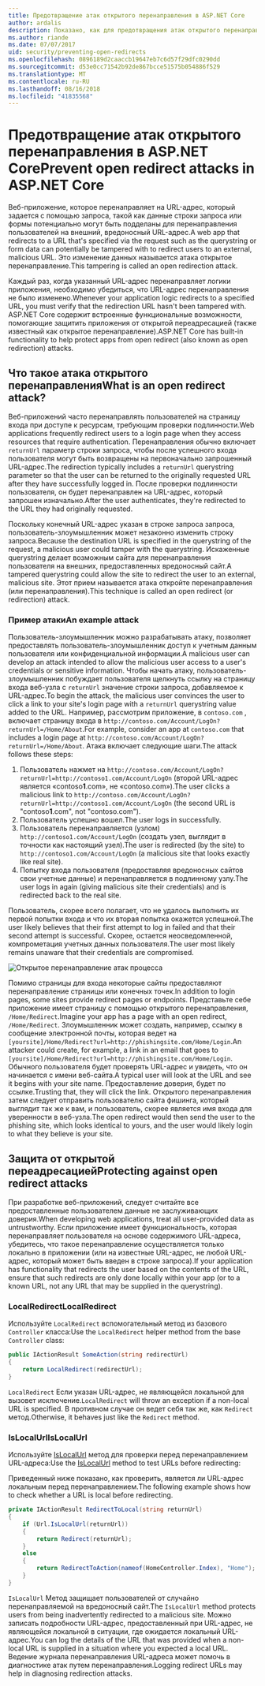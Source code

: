 ```yaml
---
title: Предотвращение атак открытого перенаправления в ASP.NET Core
author: ardalis
description: Показано, как для предотвращения атак открытого перенаправления для приложения ASP.NET Core
ms.author: riande
ms.date: 07/07/2017
uid: security/preventing-open-redirects
ms.openlocfilehash: 0896189d2caaccb19647eb7c6d57f29dfc0290dd
ms.sourcegitcommit: d53e0cc71542b92de867bcce51575b054886f529
ms.translationtype: MT
ms.contentlocale: ru-RU
ms.lasthandoff: 08/16/2018
ms.locfileid: "41835568"
---
```

# <a name="prevent-open-redirect-attacks-in-aspnet-core"></a><span data-ttu-id="1f581-103">Предотвращение атак открытого перенаправления в ASP.NET Core</span><span class="sxs-lookup"><span data-stu-id="1f581-103">Prevent open redirect attacks in ASP.NET Core</span></span>

<span data-ttu-id="1f581-104">Веб-приложение, которое перенаправляет на URL-адрес, который задается с помощью запроса, такой как данные строки запроса или формы потенциально могут быть подделаны для перенаправления пользователей на внешний, вредоносный URL-адрес.</span><span class="sxs-lookup"><span data-stu-id="1f581-104">A web app that redirects to a URL that's specified via the request such as the querystring or form data can potentially be tampered with to redirect users to an external, malicious URL.</span></span> <span data-ttu-id="1f581-105">Это изменение данных называется атака открытое перенаправление.</span><span class="sxs-lookup"><span data-stu-id="1f581-105">This tampering is called an open redirection attack.</span></span>

<span data-ttu-id="1f581-106">Каждый раз, когда указанный URL-адрес перенаправляет логики приложения, необходимо убедиться, что URL-адрес перенаправления не было изменено.</span><span class="sxs-lookup"><span data-stu-id="1f581-106">Whenever your application logic redirects to a specified URL, you must verify that the redirection URL hasn't been tampered with.</span></span> <span data-ttu-id="1f581-107">ASP.NET Core содержит встроенные функциональные возможности, помогающие защитить приложения от открытой переадресацией (также известный как открытое перенаправление).</span><span class="sxs-lookup"><span data-stu-id="1f581-107">ASP.NET Core has built-in functionality to help protect apps from open redirect (also known as open redirection) attacks.</span></span>

## <a name="what-is-an-open-redirect-attack"></a><span data-ttu-id="1f581-108">Что такое атака открытого перенаправления</span><span class="sxs-lookup"><span data-stu-id="1f581-108">What is an open redirect attack?</span></span>

<span data-ttu-id="1f581-109">Веб-приложений часто перенаправлять пользователей на страницу входа при доступе к ресурсам, требующим проверки подлинности.</span><span class="sxs-lookup"><span data-stu-id="1f581-109">Web applications frequently redirect users to a login page when they access resources that require authentication.</span></span> <span data-ttu-id="1f581-110">Перенаправления обычно включает `returnUrl` параметр строки запроса, чтобы после успешного входа пользователя могут быть возвращены на первоначально запрошенный URL-адрес.</span><span class="sxs-lookup"><span data-stu-id="1f581-110">The redirection typically includes a `returnUrl` querystring parameter so that the user can be returned to the originally requested URL after they have successfully logged in.</span></span> <span data-ttu-id="1f581-111">После проверки подлинности пользователя, он будет перенаправлен на URL-адрес, который запрошен изначально.</span><span class="sxs-lookup"><span data-stu-id="1f581-111">After the user authenticates, they're redirected to the URL they had originally requested.</span></span>

<span data-ttu-id="1f581-112">Поскольку конечный URL-адрес указан в строке запроса запроса, пользователь-злоумышленник может незаконно изменить строку запроса.</span><span class="sxs-lookup"><span data-stu-id="1f581-112">Because the destination URL is specified in the querystring of the request, a malicious user could tamper with the querystring.</span></span> <span data-ttu-id="1f581-113">Искаженные querystring делает возможным сайта для перенаправления пользователя на внешних, предоставленных вредоносный сайт.</span><span class="sxs-lookup"><span data-stu-id="1f581-113">A tampered querystring could allow the site to redirect the user to an external, malicious site.</span></span> <span data-ttu-id="1f581-114">Этот прием называется атака откройте перенаправления (или перенаправления).</span><span class="sxs-lookup"><span data-stu-id="1f581-114">This technique is called an open redirect (or redirection) attack.</span></span>

### <a name="an-example-attack"></a><span data-ttu-id="1f581-115">Пример атаки</span><span class="sxs-lookup"><span data-stu-id="1f581-115">An example attack</span></span>

<span data-ttu-id="1f581-116">Пользователь-злоумышленник можно разрабатывать атаку, позволяет предоставлять пользователь-злоумышленник доступ к учетным данным пользователя или конфиденциальной информации.</span><span class="sxs-lookup"><span data-stu-id="1f581-116">A malicious user can develop an attack intended to allow the malicious user access to a user's credentials or sensitive information.</span></span> <span data-ttu-id="1f581-117">Чтобы начать атаку, пользователь-злоумышленник побуждает пользователя щелкнуть ссылку на страницу входа веб-узла с `returnUrl` значение строки запроса, добавляемое к URL-адрес.</span><span class="sxs-lookup"><span data-stu-id="1f581-117">To begin the attack, the malicious user convinces the user to click a link to your site's login page with a `returnUrl` querystring value added to the URL.</span></span> <span data-ttu-id="1f581-118">Например, рассмотрим приложение, в `contoso.com` , включает страницу входа в `http://contoso.com/Account/LogOn?returnUrl=/Home/About`.</span><span class="sxs-lookup"><span data-stu-id="1f581-118">For example, consider an app at `contoso.com` that includes a login page at `http://contoso.com/Account/LogOn?returnUrl=/Home/About`.</span></span> <span data-ttu-id="1f581-119">Атака включает следующие шаги.</span><span class="sxs-lookup"><span data-stu-id="1f581-119">The attack follows these steps:</span></span>

1. <span data-ttu-id="1f581-120">Пользователь нажмет на `http://contoso.com/Account/LogOn?returnUrl=http://contoso1.com/Account/LogOn` (второй URL-адрес является «contoso**1**.com», не «contoso.com»).</span><span class="sxs-lookup"><span data-stu-id="1f581-120">The user clicks a malicious link to `http://contoso.com/Account/LogOn?returnUrl=http://contoso1.com/Account/LogOn` (the second URL is "contoso**1**.com", not "contoso.com").</span></span>
2. <span data-ttu-id="1f581-121">Пользователь успешно вошел.</span><span class="sxs-lookup"><span data-stu-id="1f581-121">The user logs in successfully.</span></span>
3. <span data-ttu-id="1f581-122">Пользователь перенаправляется (узлом) `http://contoso1.com/Account/LogOn` (создать узел, выглядит в точности как настоящий узел).</span><span class="sxs-lookup"><span data-stu-id="1f581-122">The user is redirected (by the site) to `http://contoso1.com/Account/LogOn` (a malicious site that looks exactly like real site).</span></span>
4. <span data-ttu-id="1f581-123">Попытку входа пользователя (предоставляя вредоносных сайтов свои учетные данные) и перенаправляется в подлинному узлу.</span><span class="sxs-lookup"><span data-stu-id="1f581-123">The user logs in again (giving malicious site their credentials) and is redirected back to the real site.</span></span>

<span data-ttu-id="1f581-124">Пользователь, скорее всего полагает, что не удалось выполнить их первой попытки входа и что их вторая попытка окажется успешной.</span><span class="sxs-lookup"><span data-stu-id="1f581-124">The user likely believes that their first attempt to log in failed and that their second attempt is successful.</span></span> <span data-ttu-id="1f581-125">Скорее, остается неосведомленной, компрометация учетных данных пользователя.</span><span class="sxs-lookup"><span data-stu-id="1f581-125">The user most likely remains unaware that their credentials are compromised.</span></span>

![Открытое перенаправление атак процесса](preventing-open-redirects/_static/open-redirection-attack-process.png)

<span data-ttu-id="1f581-127">Помимо страницы для входа некоторые сайты предоставляют перенаправление страницы или конечных точек.</span><span class="sxs-lookup"><span data-stu-id="1f581-127">In addition to login pages, some sites provide redirect pages or endpoints.</span></span> <span data-ttu-id="1f581-128">Представьте себе приложение имеет страницу с помощью открытого перенаправления, `/Home/Redirect`.</span><span class="sxs-lookup"><span data-stu-id="1f581-128">Imagine your app has a page with an open redirect, `/Home/Redirect`.</span></span> <span data-ttu-id="1f581-129">Злоумышленник может создать, например, ссылку в сообщение электронной почты, которая ведет на `[yoursite]/Home/Redirect?url=http://phishingsite.com/Home/Login`.</span><span class="sxs-lookup"><span data-stu-id="1f581-129">An attacker could create, for example, a link in an email that goes to `[yoursite]/Home/Redirect?url=http://phishingsite.com/Home/Login`.</span></span> <span data-ttu-id="1f581-130">Обычного пользователя будет проверять URL-адрес и увидеть, что он начинается с имени веб-сайта.</span><span class="sxs-lookup"><span data-stu-id="1f581-130">A typical user will look at the URL and see it begins with your site name.</span></span> <span data-ttu-id="1f581-131">Предоставление доверия, будет по ссылке.</span><span class="sxs-lookup"><span data-stu-id="1f581-131">Trusting that, they will click the link.</span></span> <span data-ttu-id="1f581-132">Открытого перенаправления затем следует отправить пользователю сайта фишинга, который выглядит так же к вам, и пользователь, скорее является имя входа для уверенности в веб-узла.</span><span class="sxs-lookup"><span data-stu-id="1f581-132">The open redirect would then send the user to the phishing site, which looks identical to yours, and the user would likely login to what they believe is your site.</span></span>

## <a name="protecting-against-open-redirect-attacks"></a><span data-ttu-id="1f581-133">Защита от открытой переадресацией</span><span class="sxs-lookup"><span data-stu-id="1f581-133">Protecting against open redirect attacks</span></span>

<span data-ttu-id="1f581-134">При разработке веб-приложений, следует считайте все предоставленные пользователем данные не заслуживающих доверия.</span><span class="sxs-lookup"><span data-stu-id="1f581-134">When developing web applications, treat all user-provided data as untrustworthy.</span></span> <span data-ttu-id="1f581-135">Если приложение имеет функциональность, которая перенаправляет пользователя на основе содержимого URL-адреса, убедитесь, что такое перенаправление осуществляется только локально в приложении (или на известные URL-адрес, не любой URL-адрес, который может быть введен в строке запроса).</span><span class="sxs-lookup"><span data-stu-id="1f581-135">If your application has functionality that redirects the user based on the contents of the URL,  ensure that such redirects are only done locally within your app (or to a known URL, not any URL that may be supplied in the querystring).</span></span>

### <a name="localredirect"></a><span data-ttu-id="1f581-136">LocalRedirect</span><span class="sxs-lookup"><span data-stu-id="1f581-136">LocalRedirect</span></span>

<span data-ttu-id="1f581-137">Используйте `LocalRedirect` вспомогательный метод из базового `Controller` класса:</span><span class="sxs-lookup"><span data-stu-id="1f581-137">Use the `LocalRedirect` helper method from the base `Controller` class:</span></span>

```csharp
public IActionResult SomeAction(string redirectUrl)
{
    return LocalRedirect(redirectUrl);
}
```

<span data-ttu-id="1f581-138">`LocalRedirect` Если указан URL-адрес, не являющейся локальной для вызовет исключение.</span><span class="sxs-lookup"><span data-stu-id="1f581-138">`LocalRedirect` will throw an exception if a non-local URL is specified.</span></span> <span data-ttu-id="1f581-139">В противном случае он ведет себя так же, как `Redirect` метод.</span><span class="sxs-lookup"><span data-stu-id="1f581-139">Otherwise, it behaves just like the `Redirect` method.</span></span>

### <a name="islocalurl"></a><span data-ttu-id="1f581-140">IsLocalUrl</span><span class="sxs-lookup"><span data-stu-id="1f581-140">IsLocalUrl</span></span>

<span data-ttu-id="1f581-141">Используйте [IsLocalUrl](/dotnet/api/Microsoft.AspNetCore.Mvc.IUrlHelper?view=aspnetcore-2.0#Microsoft_AspNetCore_Mvc_IUrlHelper_IsLocalUrl_System_String_) метод для проверки перед перенаправлением URL-адреса:</span><span class="sxs-lookup"><span data-stu-id="1f581-141">Use the [IsLocalUrl](/dotnet/api/Microsoft.AspNetCore.Mvc.IUrlHelper?view=aspnetcore-2.0#Microsoft_AspNetCore_Mvc_IUrlHelper_IsLocalUrl_System_String_) method to test URLs before redirecting:</span></span>

<span data-ttu-id="1f581-142">Приведенный ниже показано, как проверить, является ли URL-адрес локальным перед перенаправлением.</span><span class="sxs-lookup"><span data-stu-id="1f581-142">The following example shows how to check whether a URL is local before redirecting.</span></span>

```csharp
private IActionResult RedirectToLocal(string returnUrl)
{
    if (Url.IsLocalUrl(returnUrl))
    {
        return Redirect(returnUrl);
    }
    else
    {
        return RedirectToAction(nameof(HomeController.Index), "Home");
    }
}
```

<span data-ttu-id="1f581-143">`IsLocalUrl` Метод защищает пользователей от случайно перенаправляемой на вредоносный сайт.</span><span class="sxs-lookup"><span data-stu-id="1f581-143">The `IsLocalUrl` method protects users from being inadvertently redirected to a malicious site.</span></span> <span data-ttu-id="1f581-144">Можно записать подробности URL-адрес, предоставленный при URL-адрес, не являющейся локальной в ситуации, где ожидается локальный URL-адрес.</span><span class="sxs-lookup"><span data-stu-id="1f581-144">You can log the details of the URL that was provided when a non-local URL is supplied in a situation where you expected a local URL.</span></span> <span data-ttu-id="1f581-145">Ведение журнала перенаправления URL-адреса может помочь в диагностике атак путем перенаправления.</span><span class="sxs-lookup"><span data-stu-id="1f581-145">Logging redirect URLs may help in diagnosing redirection attacks.</span></span>
